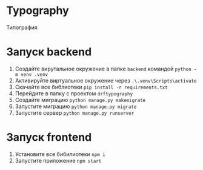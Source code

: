 # Typography

Типография

# Запуск backend

1. Создайте вирутальное окружение в папке `backend` командой `python -m venv .venv`
2. Активируйте виртуальное окружение через `.\.venv\Scripts\activate`
3. Скачайте все библиотеки `pip install -r requirements.txt`
4. Перейдите в папку с проектом `drftypography`
5. Создайте миграцию `python manage.py makemigrate`
6. Запустите миграцию `python manage.py migrate`
7. Запустите сервер `python manage.py runserver`

# Запуск frontend

1. Установите все бибилиотеки `npm i`
2. Запустите приложение `npm start`

